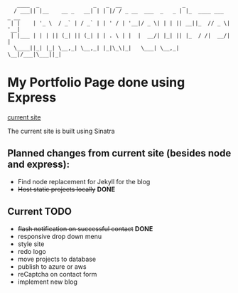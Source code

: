        ____  _                 _   _  __                   _                    
      / ___|| |__    __ _   __| | | |/ / _ __  ___  _   _ | |_  ____ ___  _ __  
     | |    | '_ \  / _` | / _` | | ' / | '__|/ _ \| | | || __||_  // _ \| '__| 
     | |___ | | | || (_| || (_| | | . \ | |  |  __/| |_| || |_  / /|  __/| |    
      \____||_| |_| \__,_| \__,_| |_|\_\|_|   \___| \__,_| \__|/___|\___||_|
      
# My Portfolio Page done using Express

[current site](http://www.chadkreutzer.com)

The current site is built using Sinatra

## Planned changes from current site (besides node and express):

* Find node replacement for Jekyll for the blog
* ~~Host static projects locally~~ **DONE**

## Current TODO

* ~~flash notification on successful contact~~ **DONE**
* responsive drop down menu
* style site
* redo logo
* move projects to database
* publish to azure or aws
* reCaptcha on contact form
* implement new blog